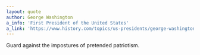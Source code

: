 ```yaml
---
layout: quote
author: George Washington
a_info: 'First President of the United States'
a_link: 'https://www.history.com/topics/us-presidents/george-washington'
---
```

Guard against the impostures of pretended patriotism.